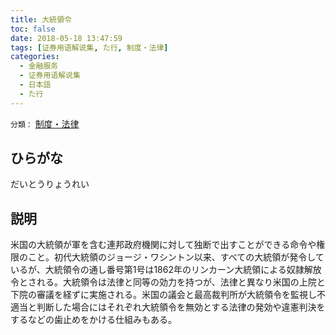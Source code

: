 ```yaml
---
title: 大統領令
toc: false
date: 2018-05-18 13:47:59
tags: [证券用语解说集, た行, 制度・法律]
categories:
  - 金融服务
  - 证券用语解说集
  - 日本語
  - た行
---
```


`分類：` [制度・法律](/tags/制度・法律/)

## ひらがな

だいとうりょうれい

## 説明

米国の大統領が軍を含む連邦政府機関に対して独断で出すことができる命令や権限のこと。初代大統領のジョージ・ワシントン以来、すべての大統領が発令しているが、大統領令の通し番号第1号は1862年のリンカーン大統領による奴隷解放令とされる。大統領令は法律と同等の効力を持つが、法律と異なり米国の上院と下院の審議を経ずに実施される。米国の議会と最高裁判所が大統領令を監視し不適当と判断した場合にはそれぞれ大統領令を無効とする法律の発効や違憲判決をするなどの歯止めをかける仕組みもある。
